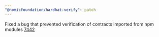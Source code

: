 ```yaml
---
"@nomicfoundation/hardhat-verify": patch
---
```


Fixed a bug that prevented verification of contracts imported from npm modules [7442](https://github.com/NomicFoundation/hardhat/pull/7442)

